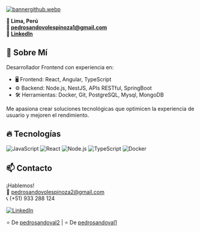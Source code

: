 
[![bannergithub.webp](https://i.postimg.cc/Z5qpxvVR/bannergithub.webp)](https://postimg.cc/w7S16MK8)

**📍 Lima, Perú**  
**📧 pedrosandovolespinoza1@gmail.com**  
**🔗 [LinkedIn](https://linkedin.com/in/pedrosandovalespinoza)**

## 🚀 Sobre Mí

Desarrollador Frontend con experiencia en:
- 🖥️ Frontend: React, Angular, TypeScript
- ⚙️ Backend: Node.js, NestJS, APIs RESTful, SpringBoot
- 🛠️ Herramientas: Docker, Git, PostgreSQL, Mysql, MongoDB

Me apasiona crear soluciones tecnológicas que optimicen la experiencia de usuario y mejoren el rendimiento.
## 🔥 Tecnologías

![JavaScript](https://img.shields.io/badge/-JavaScript-F7DF1E?logo=javascript&logoColor=black)
![React](https://img.shields.io/badge/-React-61DAFB?logo=react&logoColor=black)
![Node.js](https://img.shields.io/badge/-Node.js-339933?logo=node.js&logoColor=white)
![TypeScript](https://img.shields.io/badge/-TypeScript-3178C6?logo=typescript&logoColor=white)
![Docker](https://img.shields.io/badge/-Docker-2496ED?logo=docker&logoColor=white)

## 📫 Contacto

¡Hablemos!  
📧 pedrosandovolespinoza2@gmail.com  
📞 (+51) 933 288 124  

[![LinkedIn](https://img.shields.io/badge/-LinkedIn-0A66C2?logo=linkedin)](https://linkedin.com/in/Pedrosandoval2)

⭐️ De [pedrosandoval2](https://github.com/Pedrosandoval2) |
⭐️ De [pedrosandoval1](https://github.com/Pedrosandoval1)
